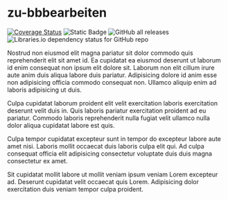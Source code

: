 # zu-bbbearbeiten

[![Coverage Status](https://coveralls.io/repos/github/Aequivinius/zu-bbbearbeiten-stateless/badge.svg?branch=1641-musterloesung)](https://coveralls.io/github/Aequivinius/zu-bbbearbeiten-stateless?branch=1641-musterloesung)  ![Static Badge](https://img.shields.io/badge/python-v3.11-green)
![GitHub all releases](https://img.shields.io/github/downloads/Aequivinius/zu-bbbearbeiten-stateless/total) ![Libraries.io dependency status for GitHub repo](https://img.shields.io/librariesio/github/Aequivinius/zu-bbbearbeiten-stateless)
 

Nostrud non eiusmod elit magna pariatur sit dolor commodo quis reprehenderit elit sit amet id. Ea cupidatat ea eiusmod deserunt ut laborum id enim consequat non ipsum elit dolore sit. Laborum non elit cillum irure aute anim duis aliqua labore duis pariatur. Adipisicing dolore id anim esse non adipisicing officia commodo consequat non. Ullamco aliquip enim ad laboris adipisicing ut duis.

Culpa cupidatat laborum proident elit velit exercitation laboris exercitation deserunt velit duis in. Quis laboris pariatur exercitation proident ad eu pariatur. Commodo laboris reprehenderit nulla fugiat velit ullamco nulla dolor aliqua cupidatat labore est quis.

Culpa tempor cupidatat excepteur sunt in tempor do excepteur labore aute amet nisi. Laboris mollit occaecat duis laboris culpa elit qui. Ad culpa consequat officia elit adipisicing consectetur voluptate duis duis magna consectetur ex amet.

Sit cupidatat mollit labore ut mollit veniam ipsum veniam Lorem excepteur ad. Deserunt cupidatat velit occaecat quis Lorem. Adipisicing dolor exercitation duis veniam tempor culpa proident.
